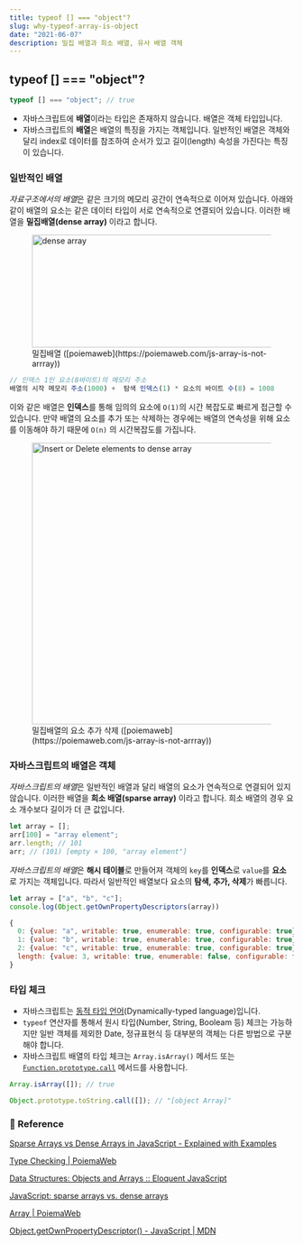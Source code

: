 ```yaml
---
title: typeof [] === "object"?
slug: why-typeof-array-is-object
date: "2021-06-07"
description: 밀집 배열과 희소 배열, 유사 배열 객체
---
```


## typeof [] === "object"?

```js
typeof [] === "object"; // true
```

- 자바스크립트에 **배열**이라는 타입은 존재하지 않습니다. 배열은 객체 타입입니다.
- 자바스크립트의 **배열**은 배열의 특징을 가지는 객체입니다. 일반적인 배열은 객체와 달리 index로 데이터를 참조하여 순서가 있고 길이(length) 속성을 가진다는 특징이 있습니다.

### 일반적인 배열

*자료구조에서의 배열*은 같은 크기의 메모리 공간이 연속적으로 이어져 있습니다. 아래와 같이 배열의 요소는 같은 데이터 타입이 서로 연속적으로 연결되어 있습니다. 이러한 배열을 **밀집배열(dense array)** 이라고 합니다.

<figure>
<img src="https://poiemaweb.com/assets/fs-images/27-1.png" alt="dense array" width="500" height="200" />
<figcaption>밀집배열 ([poiemaweb](https://poiemaweb.com/js-array-is-not-arrray))</figcaption>
</figure>

```js
// 인덱스 1인 요소(8바이트)의 메모리 주소
배열의 시작 메모리 주소(1000) +  탐색 인덱스(1) * 요소의 바이트 수(8) = 1008
```

이와 같은 배열은 **인덱스**를 통해 임의의 요소에 `O(1)`의 시간 복잡도로 빠르게 접근할 수 있습니다. 만약 배열의 요소를 추가 또는 삭제하는 경우에는 배열의 연속성을 위해 요소를 이동해야 하기 때문에 `O(n)` 의 시간복잡도를 가집니다.

<figure>
<img src="https://poiemaweb.com/assets/fs-images/27-2.png" alt="Insert or Delete elements to dense array" width="500" height="500" />
<figcaption>밀집배열의 요소 추가 삭제 ([poiemaweb](https://poiemaweb.com/js-array-is-not-arrray))</figcaption>
</figure>

### 자바스크립트의 배열은 객체

*자바스크립트의 배열*은 일반적인 배열과 달리 배열의 요소가 연속적으로 연결되어 있지 않습니다. 이러한 배열을 **희소 배열(sparse array)** 이라고 합니다. 희소 배열의 경우 요소 개수보다 길이가 더 큰 값입니다.

```js
let array = [];
arr[100] = "array element";
arr.length; // 101
arr; // (101) [empty × 100, "array element"]
```

*자바스크립트의 배열*은 **해시 테이블**로 만들어져 객체의 `key`를 **인덱스**로 `value`를 **요소**로 가지는 객체입니다. 따라서 일반적인 배열보다 요소의 **탐색, 추가, 삭제**가 빠릅니다.

```js
let array = ["a", "b", "c"];
console.log(Object.getOwnPropertyDescriptors(array))

{
  0: {value: "a", writable: true, enumerable: true, configurable: true}
  1: {value: "b", writable: true, enumerable: true, configurable: true}
  2: {value: "c", writable: true, enumerable: true, configurable: true}
  length: {value: 3, writable: true, enumerable: false, configurable: false}
}
```

### 타입 체크

- 자바스크립트는 [동적 타입 언어](https://developer.mozilla.org/ko/docs/Web/JavaScript/Data_structures)(Dynamically-typed language)입니다.
- `typeof` 연산자를 통해서 원시 타입(Number, String, Booleam 등) 체크는 가능하지만 일반 객체를 제외한 Date, 정규표현식 등 대부분의 객체는 다른 방법으로 구분해야 합니다.
- 자바스크립트 배열의 타입 체크는 `Array.isArray()` 메서드 또는 [`Function.prototype.call`](http://function.prototype.call) 메서드를 사용합니다.

```js
Array.isArray([]); // true

Object.prototype.toString.call([]); // "[object Array]"
```

### 🔗 Reference

[Sparse Arrays vs Dense Arrays in JavaScript - Explained with Examples](https://www.freecodecamp.org/news/sparse-and-dense-arrays-in-javascript/)

[Type Checking | PoiemaWeb](https://poiemaweb.com/js-type-check)

[Data Structures: Objects and Arrays :: Eloquent JavaScript](https://eloquentjavascript.net/04_data.html)

[JavaScript: sparse arrays vs. dense arrays](https://2ality.com/2012/06/dense-arrays.html)

[Array | PoiemaWeb](https://poiemaweb.com/js-array-is-not-arrray)

[Object.getOwnPropertyDescriptor() - JavaScript | MDN](https://developer.mozilla.org/ko/docs/Web/JavaScript/Reference/Global_Objects/Object/getOwnPropertyDescriptor)
